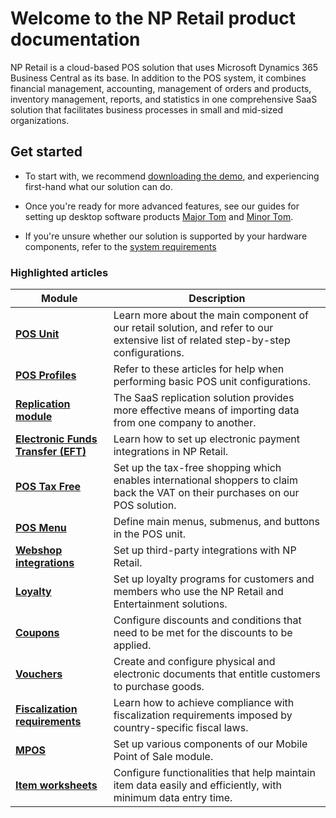 # Welcome to the NP Retail product documentation

NP Retail is a cloud-based POS solution that uses Microsoft Dynamics 365 Business Central as its base. In addition to the POS system, it combines financial management, accounting, management of orders and products, inventory management, reports, and statistics in one comprehensive SaaS solution that facilitates business processes in small and mid-sized organizations. 

## Get started

- To start with, we recommend [downloading the demo](downloaddemo.md), and experiencing first-hand what our solution can do.

- Once you're ready for more advanced features, see our guides for setting up desktop software products [Major Tom](install_major_tom.md) and [Minor Tom](install_minor_tom.md).

- If you're unsure whether our solution is supported by your hardware components, refer to the [system requirements](system_requirements.md)

### Highlighted articles


| Module     | Description |
| ----------- | ----------- |
| [**POS Unit**](../../retail/posunit/intro.md) | Learn more about the main component of our retail solution, and refer to our extensive list of related step-by-step configurations. |
| [**POS Profiles**](../pos_profiles/intro.md) | Refer to these articles for help when performing basic POS unit configurations. |
| [**Replication module**](../../retail/replication/intro.md) | The SaaS replication solution provides more effective means of importing data from one company to another. |
| [**Electronic Funds Transfer (EFT)**](../../retail/eft/intro.md) | Learn how to set up electronic payment integrations in NP Retail. |
| [**POS Tax Free**](../postaxfree/intro.md) | Set up the tax-free shopping which enables international shoppers to claim back the VAT on their purchases on our POS solution. | 
| [**POS Menu**](../../retail/posunit/explanation/POS_menu.md) | Define main menus, submenus, and buttons in the POS unit. |
| [**Webshop integrations**](../../retail/webshopintegrations/intro.md) | Set up third-party integrations with NP Retail. |
| [**Loyalty**](../loyalty/explanation/Loyalty.md) | Set up loyalty programs for customers and members who use the NP Retail and Entertainment solutions. |
| [**Coupons**](../coupons/intro.md) | Configure discounts and conditions that need to be met for the discounts to be applied. |
| [**Vouchers**](../Vouchers/intro.md) | Create and configure physical and electronic documents that entitle customers to purchase goods. |
| [**Fiscalization requirements**](../fiscalization/intro.md) | Learn how to achieve compliance with fiscalization requirements imposed by country-specific fiscal laws. |
| [**MPOS**](../MPOS/Intro.md) | Set up various components of our Mobile Point of Sale module. |
| [**Item worksheets**](../item_worksheet/explanation/creating_item_worksheet_lines.md) | Configure functionalities that help maintain item data easily and efficiently, with minimum data entry time. |
